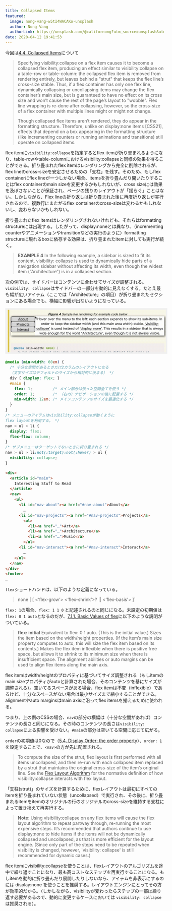 ```yaml
---
title: Collapsed Items
featured:
  image: nong-vang-w5tI4WACAKo-unsplash
  author: Nong Vang
  authorLink: https://unsplash.com/@californong?utm_source=unsplash&utm_medium=referral&utm_content=creditCopyText
date: 2020-04-12 19:41:53
---
```

今回は[4.4. Collapsed Items](https://www.w3.org/TR/css-flexbox-1/#visibility-collapse)について<!-- more  -->

> Specifying visibility:collapse on a flex item causes it to become a collapsed flex item, producing an effect similar to visibility:collapse on a table-row or table-column: the collapsed flex item is removed from rendering entirely, but leaves behind a "strut" that keeps the flex line’s cross-size stable. Thus, if a flex container has only one flex line, dynamically collapsing or uncollapsing items may change the flex container’s main size, but is guaranteed to have no effect on its cross size and won’t cause the rest of the page’s layout to "wobble". Flex line wrapping is re-done after collapsing, however, so the cross-size of a flex container with multiple lines might or might not change.
>
> Though collapsed flex items aren’t rendered, they do appear in the formatting structure. Therefore, unlike on display:none items [CSS21], effects that depend on a box appearing in the formatting structure (like incrementing counters or running animations and transitions) still operate on collapsed items.

flex itemに`visibility:collapse`を指定するとflex itemが折り畳まれるようになり、table-rowやtable-columnにおけるvisibility:collapseと同様の効果を得ることができる。折り畳まれたflex itemはレンダリングから完全に削除されるが、flex lineのcross-sizeを安定させるための「支柱」を残す。そのため、もしflex containerにflex lineが一つしかない場合、itemsを折り畳んだり開いたりすることはflex containerのmain sizeを変更するかもしれないが、cross sizeには効果を及ぼさないことが保証され、ページの残りのレイアウトが「揺らぐ」ことはない。しかしながら、Flex lineの折り返しは折り畳まれた後に再度折り返しが実行されるので、複数行にまたがるflex containerのcross-sizeは変わるかもしれないし、変わらないかもしれない。

折り畳まれたflex itemsはレンダリングされないけれども、それらはformatting structureには出現する。したがって、display:noneとは異なり、（incrementing counterやアニメーションやtransitionなどの実行のように）formatting structureに現れるboxに依存する効果は、折り畳まれたitemに対しても実行が続く。

> **EXAMPLE 4** In the following example, a sidebar is sized to fit its content. visibility: collapse is used to dynamically hide parts of a navigation sidebar without affecting its width, even though the widest item (“Architecture”) is in a collapsed section.

次の例では、サイドバーはコンテンツに合わせてサイズが調整される。`visibility: collapse`はサイドバーの一部分を動的に見えなくする。たとえ最も幅が広いアイテム（ここでは「Architecture」の項目）が折り畳まれたセクションにある場合でも、横幅に影響が出ないようになっている。

<img src="/assets/images/screencapture_collapsed_itmes.gif" width="803" style="border:5px solid #f0f0f0" />

```css
@media (min-width: 60em) {
  /* 十分な空間があるときだけ2カラムのレイアウトになる
  （文字サイズはデフォルトのサイズから相対的に決まる） */
  div { display: flex; }
  #main {
    flex: 1;         /* メイン部分は残った空間全てを使う */
    order: 1;        /* （右の）ナビゲーションの後に配置する */
    min-width: 12em; /* メインコンテンツのサイズを最適化する */
  }
}
/* メニューのアイテムはvisibility:collapseが動くように
flex layoutを利用する。 */
nav > ul > li {
  display: flex;
  flex-flow: column;
}
/* サブメニューはターゲットでないときに折り畳まれる */
nav > ul > li:not(:target):not(:hover) > ul {
  visibility: collapse;
}
```

```html
<div>
  <article id="main">
    Interesting Stuff to Read
  </article>
  <nav>
    <ul>
      <li id="nav-about"><a href="#nav-about">About</a>
        …
      <li id="nav-projects"><a href="#nav-projects">Projects</a>
        <ul>
          <li><a href="…">Art</a>
          <li><a href="…">Architecture</a>
          <li><a href="…">Music</a>
        </ul>
      <li id="nav-interact"><a href="#nav-interact">Interact</a>
        …
    </ul>
  </nav>
</div>
<footer>
…
```

`flex`ショートハンドは、以下のような定義になっている。

> none | [ <‘flex-grow’> <‘flex-shrink’>? || <‘flex-basis’> ]`

`flex: 1`の場合、`flex: 1 1 0` と記述されるのと同じになる。未設定の初期値は `flex: 0 1 auto`となるのだが、[7.1.1. Basic Values of flex](https://www.w3.org/TR/css-flexbox-1/#flex-initial)に以下のような説明がついている。

> **flex: initial**
Equivalent to flex: 0 1 auto. (This is the initial value.) Sizes the item based on the width/height properties. (If the item’s main size property computes to auto, this will size the flex item based on its contents.) Makes the flex item inflexible when there is positive free space, but allows it to shrink to its minimum size when there is insufficient space. The alignment abilities or auto margins can be used to align flex items along the main axis.

flex itemはwidth/heightのプロパティに基づいてサイズ調整される（もしitemのmain sizeプロパティがautoと計算された場合、そのコンテンツを基にサイズが調整される）。空いてるスペースがある場合、flex itemは不変（inflexible）であるけど、十分なスペースがない場合は最小サイズまで縮小することができる。alignmentやauto marginsはmain axisに沿ってflex itemsを揃えるために使われる。

つまり、上の例のCSSの場合、`nav`の部分の横幅は（十分な空間があれば）コンテンツの長さと同じになる。その時のコンテンツの長さは`visibility: collapse`による影響を受けない。`#main`の部分は空いてる空間に応じて広がる。

`order`の初期値は0なので（[5.4. Display Order: the order property](https://www.w3.org/TR/css-flexbox-1/#order-property)）、`order: 1`を設定することで、`<nav>`の方が先に配置される。

> To compute the size of the strut, flex layout is first performed with all items uncollapsed, and then re-run with each collapsed item replaced by a strut that maintains the original cross-size of the item’s original line. See the [Flex Layout Algorithm](https://www.w3.org/TR/css-flexbox-1/#layout-algorithm) for the normative definition of how visibility:collapse interacts with flex layout.

「支柱(strut)」のサイズを計算するために、flexレイアウトは最初にすべてのitemを折り畳まれていない状態（uncollapsed）で実行され、その後に、折り畳まれるitemをitemのオリジナルの行のオリジナルのcross-sizeを維持する支柱によって置き換えて再実行する。

> **Note**: Using visibility:collapse on any flex items will cause the flex layout algorithm to repeat partway through, re-running the most expensive steps. It’s recommended that authors continue to use display:none to hide items if the items will not be dynamically collapsed and uncollapsed, as that is more efficient for the layout engine. (Since only part of the steps need to be repeated when visibility is changed, however, 'visibility: collapse' is still recommended for dynamic cases.)

flex itemにvisibility:collapseを使うことは、flexレイアウトのアルゴリズムを途中で繰り返すことになり、最も高コストなステップを再実行することになる。もしitemを動的に折り畳んだり展開したりしないなら、アイテムを非表示にするのには display:none を使うことを推奨する。レイアウトエンジンにとってその方が効率的だから。（しかしながら、visibilityが変わったらステップの一部は繰り返す必要があるので、動的に変更するケースにおいては `visibility: collapse` は推奨される）。

